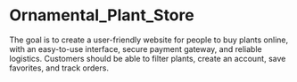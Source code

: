 # Ornamental_Plant_Store


The goal is to create a user-friendly website for people to buy plants online, with an easy-to-use interface, secure payment gateway, and reliable logistics. Customers should be able to filter plants, create an account, save favorites, and track orders.
